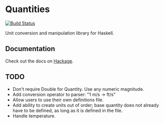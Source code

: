 # Quantities

[![Build Status](https://travis-ci.org/jdreaver/quantities.svg?branch=master)](https://travis-ci.org/jdreaver/quantities)

Unit conversion and manipulation library for Haskell.

## Documentation

Check out the docs on [Hackage](http://hackage.haskell.org/package/quantities).

## TODO

* Don't require Double for Quantity. Use any numeric magnitude.
* Add conversion operator to parser: "1 m/s -> ft/s"
* Allow users to use their own definitions file.
* Add ability to create units out of order; base quantity does not
  already have to be defined, as long as it is defined in the file.
* Handle temperature.